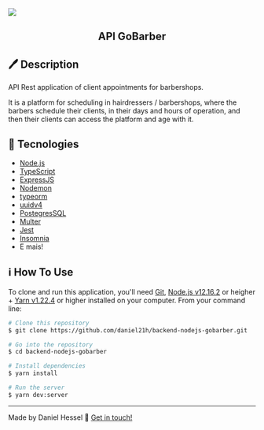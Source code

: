 <img src="https://storage.googleapis.com/golden-wind/bootcamp-gostack/header-desafios.png">

<h2 align="center">API GoBarber</h2>


## :pen: Description
<p>API Rest application of client appointments for barbershops.</p>
<p>It is a platform for scheduling in hairdressers / barbershops, where the barbers schedule their clients, in their days and hours of operation, and then their clients can access the platform and age with it.</p>

## :rocket: Tecnologies

-  [Node.js](https://nodejs.org/)
-  [TypeScript](https://www.typescriptlang.org/)
-  [ExpressJS](https://expressjs.com/pt-br/)
-  [Nodemon](https://nodemon.io/)
-  [typeorm](https://typeorm.io/#/)
-  [uuidv4](https://www.npmjs.com/package/uuidv4)
-  [PostegresSQL](https://www.postgresql.org/)
-  [Multer](https://github.com/expressjs/multer)
-  [Jest](https://jestjs.io/)
-  [Insomnia](https://insomnia.rest/)
-  E mais!

## :information_source: How To Use

To clone and run this application, you'll need [Git](https://git-scm.com), [Node.js v12.16.2][nodejs] or heigher + [Yarn v1.22.4][yarn] or higher installed on your computer. From your command line:

```bash
# Clone this repository
$ git clone https://github.com/daniel21h/backend-nodejs-gobarber.git

# Go into the repository
$ cd backend-nodejs-gobarber

# Install dependencies
$ yarn install

# Run the server
$ yarn dev:server
```
---

Made by Daniel Hessel :wave: [Get in touch!](https://www.linkedin.com/in/daniel-hessel-240731176/)

[nodejs]: https://nodejs.org/
[yarn]: https://yarnpkg.com/
